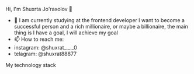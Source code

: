 Hi, I'm Shuxrta Jo'raxolov 👋

- 🌱 I am currently studying at the frontend developer
I want to become a successful person and a rich millionaire, or maybe a billionaire, the main thing is I have a goal, I will achieve my goal
- 📫 How to reach me:
-  instagram: @shuxrat_._._0
-  telagram: @shuxrat88877

My technology stack


